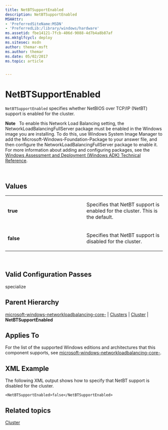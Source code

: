 ```yaml
---
title: NetBTSupportEnabled
description: NetBTSupportEnabled
MSHAttr:
- 'PreferredSiteName:MSDN'
- 'PreferredLib:/library/windows/hardware'
ms.assetid: fbe14121-7fcb-406d-9088-4d7b4a8b87af
ms.mktglfcycl: deploy
ms.sitesec: msdn
author: themar-msft
ms.author: themar
ms.date: 05/02/2017
ms.topic: article


---
```


# NetBTSupportEnabled


`NetBTSupportEnabled` specifies whether NetBIOS over TCP/IP (NetBT) support is enabled for the cluster.

**Note**  
To enable this Network Load Balancing setting, the NetworkLoadBalancingFullServer package must be enabled in the Windows image you are installing. To do this, use Windows System Image Manager to add the Microsoft-Windows-Foundation-Package to your answer file, and then configure the NetworkLoadBalancingFullServer package to enable it. For more information about adding and configuring packages, see the [Windows Assessment and Deployment (Windows ADK) Technical Reference](http://go.microsoft.com/fwlink/?LinkId=206587).

 

## Values


<table>
<colgroup>
<col width="50%" />
<col width="50%" />
</colgroup>
<tbody>
<tr class="odd">
<td><p><strong>true</strong></p></td>
<td><p>Specifies that NetBT support is enabled for the cluster. This is the default.</p></td>
</tr>
<tr class="even">
<td><p><strong>false</strong></p></td>
<td><p>Specifies that NetBT support is disabled for the cluster.</p></td>
</tr>
</tbody>
</table>

 

## Valid Configuration Passes


specialize

## Parent Hierarchy


[microsoft-windows-networkloadbalancing-core-](microsoft-windows-networkloadbalancing-core.md) | [Clusters](microsoft-windows-networkloadbalancing-core-clusters.md) | [Cluster](microsoft-windows-networkloadbalancing-core-clusters-cluster.md) | **NetBTSupportEnabled**

## Applies To


For the list of the supported Windows editions and architectures that this component supports, see [microsoft-windows-networkloadbalancing-core-](microsoft-windows-networkloadbalancing-core.md).

## XML Example


The following XML output shows how to specify that NetBT support is disabled for the cluster.

```
<NetBTSupportEnabled>false</NetBTSupportEnabled>
```

## Related topics


[Cluster](microsoft-windows-networkloadbalancing-core-clusters-cluster.md)

 

 







